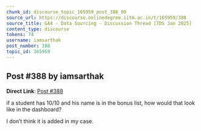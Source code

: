 ```yaml
---
chunk_id: discourse_topic_165959_post_388_00
source_url: https://discourse.onlinedegree.iitm.ac.in/t/165959/388
source_title: GA4 - Data Sourcing - Discussion Thread [TDS Jan 2025]
content_type: discourse
tokens: 74
username: iamsarthak
post_number: 388
topic_id: 165959
---
```


## Post #388 by iamsarthak

**Direct Link**: [Post #388](https://discourse.onlinedegree.iitm.ac.in/t/165959/388)

if a student has 10/10 and his name is in the bonus list, how would that look like in the dashboard?

I don’t think it is added in my case.

